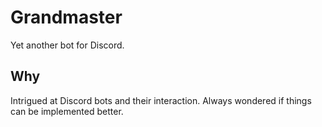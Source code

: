 # Grandmaster

Yet another bot for Discord.

## Why

Intrigued at Discord bots and their interaction. Always wondered if things can be implemented better.
